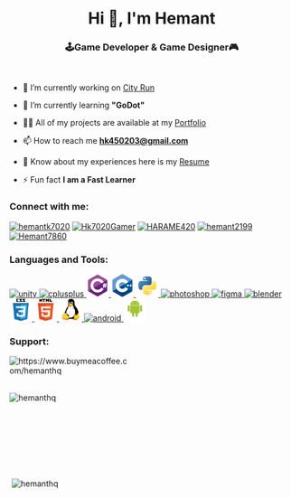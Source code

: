 <h1 align="center">Hi 👋, I'm Hemant</h1>
<h3 align="center">🕹️Game Developer & Game Designer🎮</h3>
<br>


- 🔭 I’m currently working on [City Run](https://github.com/hemantHQ/CR-Unity)

- 🌱 I’m currently learning **"GoDot"**

- 👨‍💻 All of my projects are available at my [Portfolio](https://hemanthq.github.io/)

- 📫 How to reach me **hk450203@gmail.com**

- 📄 Know about my experiences here is my [Resume](https://github.com/hemantHQ/hemantHQ/blob/e61a333ba2a836aaef4f4f5c2f3d66da092510b0/resume.pdf)

- ⚡ Fun fact **I am a Fast Learner**

<h3 align="left">Connect with me:</h3>
<p align="left">
<a href="https://www.instagram.com/hemantk7020/" target="blank"><img src="https://img.shields.io/badge/Instagram-E4405F?style=for-the-badge&logo=instagram&logoColor=white" alt="hemantk7020" /></a> 
<a href="https://twitter.com/Hk7020Gamer" target="blank"><img src="https://img.shields.io/badge/X-000000?style=for-the-badge&logo=x&logoColor=white" alt="Hk7020Gamer" /></a> 
<a href="https://t.me/HARAME420" target="blank"><img src="https://img.shields.io/badge/Telegram-2CA5E0?style=for-the-badge&logo=telegram&logoColor=white" alt="HARAME420" /></a>
<a href="https://discordapp.com/users/hemant2199" target="blank"><img src="https://img.shields.io/badge/Discord-5865F2?style=for-the-badge&logo=discord&logoColor=white" alt="hemant2199" /></a>
<a href="https://www.reddit.com/user/Hemant7860/" target="blank"><img src="https://img.shields.io/badge/Reddit-FF4500?style=for-the-badge&logo=reddit&logoColor=white" alt="Hemant7860" /></a> 
</p>

<h3 align="left">Languages and Tools:</h3>
<p align="left">
  </a> <a href="https://unity.com/" target="_blank" rel="noreferrer"> <img src="https://www.vectorlogo.zone/logos/unity3d/unity3d-icon.svg" alt="unity" width="40" height="40"/> </a></a>
<a href="https://www.unrealengine.com/" target="_blank" rel="noreferrer"> <img src="https://github.com/coreui/coreui-icons/blob/v2/svg/brand/cib-unreal-engine.svg" alt="cplusplus" width="40" height="40"/> </a>
<a href="https://www.w3schools.com/cs/" target="_blank" rel="noreferrer"> <img src="https://raw.githubusercontent.com/devicons/devicon/master/icons/csharp/csharp-original.svg" alt="csharp" width="40" height="40"/> </a>
<a href="https://www.w3schools.com/cpp/" target="_blank" rel="noreferrer"> <img src="https://raw.githubusercontent.com/devicons/devicon/master/icons/cplusplus/cplusplus-original.svg" alt="cplusplus" width="40" height="40"/> </a>
<a href="https://www.python.org" target="_blank" rel="noreferrer"> <img src="https://raw.githubusercontent.com/devicons/devicon/master/icons/python/python-original.svg" alt="python" width="40" height="40"/>
<a href="https://www.photoshop.com/en" target="_blank" rel="noreferrer"> <img src="https://i.ibb.co/m89Dq6J/Adobe-Photoshop-CC-icon-svg.png" alt="photoshop" width="40" height="40"/> </a>
<a href="https://www.figma.com/" target="_blank" rel="noreferrer"> <img src="https://www.vectorlogo.zone/logos/figma/figma-icon.svg" alt="figma" width="40" height="40"/> </a>
<a href="https://www.blender.org/" target="_blank" rel="noreferrer"> <img src="https://i.ibb.co/8db08kF/Blender-logo-no-text-svg.png" alt="blender" width="40" height="40"/> </a>
<a href="https://www.w3schools.com/css/" target="_blank" rel="noreferrer"> <img src="https://raw.githubusercontent.com/devicons/devicon/master/icons/css3/css3-original-wordmark.svg" alt="css3" width="40" height="40"/> </a> 
<a href="https://www.w3.org/html/" target="_blank" rel="noreferrer"> <img src="https://raw.githubusercontent.com/devicons/devicon/master/icons/html5/html5-original-wordmark.svg" alt="html5" width="40" height="40"/> </a>
<a href="https://www.linux.org/" target="_blank" rel="noreferrer"> <img src="https://raw.githubusercontent.com/devicons/devicon/master/icons/linux/linux-original.svg" alt="linux" width="40" height="40"/> </a>  
<a href="https://office.com" target="_blank" rel="noreferrer"> <img src=https://i.ibb.co/xHJdSh1/pngimg-com-microsoft-PNG13.png" alt="android" width="40" height="40"/> </a>
<a href="https://developer.android.com" target="_blank" rel="noreferrer"> <img src="https://raw.githubusercontent.com/devicons/devicon/master/icons/android/android-original-wordmark.svg" alt="android" width="40" height="40"/> </a>
</p>

<h3 align="left">Support:</h3>
<p><a href="https://www.buymeacoffee.com/hemanthq"> <img align="left" src="https://cdn.buymeacoffee.com/buttons/v2/default-yellow.png" height="50" width="210" alt="https://www.buymeacoffee.com/hemanthq" /></a></p><br><br><br>

<p><img align="left" src="https://github-readme-stats.vercel.app/api/top-langs?username=hemanthq&show_icons=true&theme=dark&title_color=ca4e4e&text_color=dedede&locale=en&layout=compact" alt="hemanthq" /></p><br><br><br><br><br><br><br><br>

<p>&nbsp;<img align="center" src="https://github-readme-stats.vercel.app/api?username=hemanthq&show_icons=true&theme=tokyonight&title_color=2b72e3&text_color=ffffff&locale=en" alt="hemanthq" /></p>
